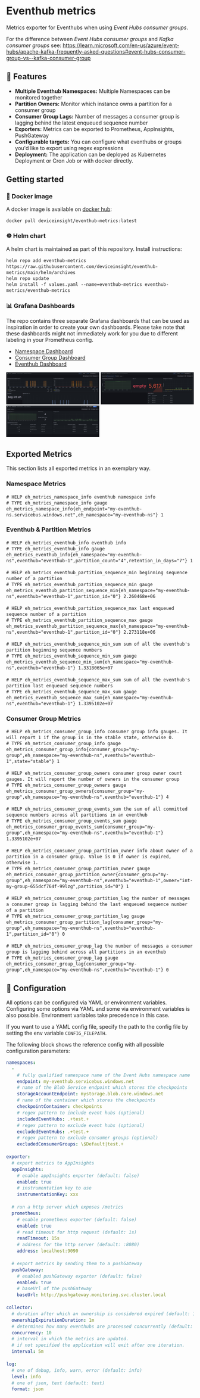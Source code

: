 # Eventhub metrics

Metrics exporter for Eventhubs when using *Event Hubs consumer groups*.

For the difference between *Event Hubs consumer groups* and *Kafka consumer groups* see:
https://learn.microsoft.com/en-us/azure/event-hubs/apache-kafka-frequently-asked-questions#event-hubs-consumer-group-vs--kafka-consumer-group

## 🚀 Features

- **Multiple Eventhub Namespaces:** Multiple Namespaces can be monitored together
- **Partition Owners:** Monitor which instance owns a partition for a consumer group
- **Consumer Group Lags:** Number of messages a consumer group is lagging behind the latest enqueued sequence number
- **Exporters:** Metrics can be exported to Prometheus, AppInsights, PushGateway 
- **Configurable targets:** You can configure what eventhubs or groups you'd like to export using regex expressions
- **Deployment:** The application can be deployed as Kubernetes Deployment or Cron Job or with docker directly.

## Getting started

### 🐳 Docker image

A docker image is available on [docker hub](https://hub.docker.com/repository/docker/deviceinsight/eventhub-metrics):

```shell
docker pull deviceinsight/eventhub-metrics:latest
```

### ☸ Helm chart

A helm chart is maintained as part of this repository.
Install instructions:

```shell
helm repo add eventhub-metrics https://raw.githubusercontent.com/deviceinsight/eventhub-metrics/main/helm/archives
helm repo update
helm install -f values.yaml --name=eventhub-metrics eventhub-metrics/eventhub-metrics
```

### 📊 Grafana Dashboards

The repo contains three separate Grafana dashboards that can be used as inspiration in order to create your own dashboards. Please take note that these dashboards might not immediately work for you due to different labeling in your Prometheus config.

- [Namespace Dashboard](./grafana/namespace_dashboard.json)
- [Consumer Group Dashboard](./grafana/consumer_group_dashboard.json)
- [Eventhub Dashboard](./grafana/eventhub_dashboard.json)

<p float="left">
  <img src="/grafana/screenshots/namespace_dashboard.jpg" width="250" />
  <img src="/grafana/screenshots/consumer_group_dashboard.jpg" width="250" /> 
  <img src="/grafana/screenshots/evenhub_dashboard.jpg" width="250" />
</p>

## Exported Metrics

This section lists all exported metrics in an exemplary way.

### Namespace Metrics

```
# HELP eh_metrics_namespace_info eventhub namespace info
# TYPE eh_metrics_namespace_info gauge
eh_metrics_namespace_info{eh_endpoint="my-eventhub-ns.servicebus.windows.net",eh_namespace="my-eventhub-ns"} 1
```

### Eventhub & Partition Metrics

```
# HELP eh_metrics_eventhub_info eventhub info
# TYPE eh_metrics_eventhub_info gauge
eh_metrics_eventhub_info{eh_namespace="my-eventhub-ns",eventhub="eventhub-1",partition_count="4",retention_in_days="7"} 1

# HELP eh_metrics_eventhub_partition_sequence_min beginning sequence number of a partition
# TYPE eh_metrics_eventhub_partition_sequence_min gauge
eh_metrics_eventhub_partition_sequence_min{eh_namespace="my-eventhub-ns",eventhub="eventhub-1",partition_id="0"} 2.260468e+06

# HELP eh_metrics_eventhub_partition_sequence_max last enqueued sequence number of a partition
# TYPE eh_metrics_eventhub_partition_sequence_max gauge
eh_metrics_eventhub_partition_sequence_max{eh_namespace="my-eventhub-ns",eventhub="eventhub-1",partition_id="0"} 2.273118e+06

# HELP eh_metrics_eventhub_sequence_min_sum sum of all the eventhub's partition beginning sequence numbers
# TYPE eh_metrics_eventhub_sequence_min_sum gauge
eh_metrics_eventhub_sequence_min_sum{eh_namespace="my-eventhub-ns",eventhub="eventhub-1"} 1.3318065e+07

# HELP eh_metrics_eventhub_sequence_max_sum sum of all the eventhub's partition last enqueued sequence numbers
# TYPE eh_metrics_eventhub_sequence_max_sum gauge
eh_metrics_eventhub_sequence_max_sum{eh_namespace="my-eventhub-ns",eventhub="eventhub-1"} 1.3395102e+07
```

### Consumer Group Metrics

```
# HELP eh_metrics_consumer_group_info consumer group info gauges. It will report 1 if the group is in the stable state, otherwise 0.
# TYPE eh_metrics_consumer_group_info gauge
eh_metrics_consumer_group_info{consumer_group="my-group",eh_namespace="my-eventhub-ns",eventhub="eventhub-1",state="stable"} 1

# HELP eh_metrics_consumer_group_owners consumer group owner count gauges. It will report the number of owners in the consumer group
# TYPE eh_metrics_consumer_group_owners gauge
eh_metrics_consumer_group_owners{consumer_group="my-group",eh_namespace="my-eventhub-ns",eventhub="eventhub-1"} 4

# HELP eh_metrics_consumer_group_events_sum the sum of all committed sequence numbers across all partitions in an eventhub
# TYPE eh_metrics_consumer_group_events_sum gauge
eh_metrics_consumer_group_events_sum{consumer_group="my-group",eh_namespace="my-eventhub-ns",eventhub="eventhub-1"} 1.3395102e+07

# HELP eh_metrics_consumer_group_partition_owner info about owner of a partition in a consumer group. Value is 0 if owner is expired, otherwise 1.
# TYPE eh_metrics_consumer_group_partition_owner gauge
eh_metrics_consumer_group_partition_owner{consumer_group="my-group",eh_namespace="my-eventhub-ns",eventhub="eventhub-1",owner="int-my-group-655dcf764f-99lzg",partition_id="0"} 1

# HELP eh_metrics_consumer_group_partition_lag the number of messages a consumer group is lagging behind the last enqueued sequence number of a partition
# TYPE eh_metrics_consumer_group_partition_lag gauge
eh_metrics_consumer_group_partition_lag{consumer_group="my-group",eh_namespace="my-eventhub-ns",eventhub="eventhub-1",partition_id="0"} 0

# HELP eh_metrics_consumer_group_lag the number of messages a consumer group is lagging behind across all partitions in an eventhub
# TYPE eh_metrics_consumer_group_lag gauge
eh_metrics_consumer_group_lag{consumer_group="my-group",eh_namespace="my-eventhub-ns",eventhub="eventhub-1"} 0
```

## 🔧 Configuration

All options can be configured via YAML or environment variables. Configuring some options via YAML and some via environment variables is also possible. Environment variables take precedence in this case.

If you want to use a YAML config file, specify the path to the config file by setting the env variable `CONFIG_FILEPATH`.

The following block shows the reference config with all possible configuration parameters:

```yaml
namespaces:
  - 
    # fully qualified namespace name of the Event Hubs namespace name
    endpoint: my-eventhub.servicebus.windows.net
    # name of the Blob Service endpoint which stores the checkpoints
    storageAccountEndpoint: mystorage.blob.core.windows.net
    # name of the container which stores the checkpoints
    checkpointContainer: checkpoints
    # regex pattern to include event hubs (optional)
    includedEventHubs: .+test.+
    # regex pattern to exclude event hubs (optional)
    excludedEventHubs: .+test.+
    # regex pattern to exclude consumer groups (optional)
    excludedConsumerGroups: \$Default|test.+

exporter:
  # export metrics to AppInsights
  appInsights:
    # enable appInsights exporter (default: false)
    enabled: true
    # instrumentation key to use
    instrumentationKey: xxx

  # run a http server which exposes /metrics
  prometheus:
    # enable prometheus exporter (default: false)
    enabled: true
    # read timeout for http request (default: 1s)
    readTimeout: 15s
    # address for the http server (default: :8080)
    address: localhost:9090
  
  # export metrics by sending them to a pushGateway
  pushGateway:
    # enabled pushGateway exporter (default: false)
    enabled: true
    # baseUrl of the pushGateway
    baseUrl: http://pushgateway.monitoring.svc.cluster.local

collector:
  # duration after which an ownership is considered expired (default: 1m)
  ownershipExpirationDuration: 1m
  # determines how many eventhubs are processed concurrently (default: 8)
  concurrency: 10
  # interval in which the metrics are updated.
  # if not specified the application will exit after one iteration.
  interval: 5m

log:
  # one of debug, info, warn, error (default: info)
  level: info
  # one of json, text (default: text)
  format: json
```

